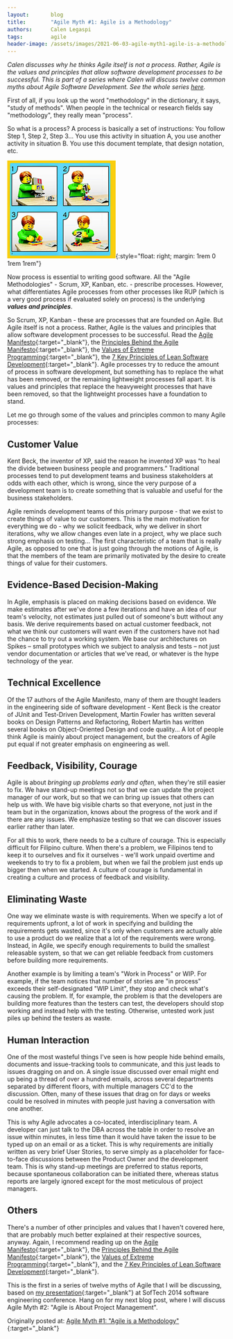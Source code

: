 ```yaml
---
layout:       blog
title:        "Agile Myth #1: Agile is a Methodology"
authors:      Calen Legaspi
tags:         agile
header-image: /assets/images/2021-06-03-agile-myth1-agile-is-a-methodology/agile-myth1-agile-is-a-methodology.jpg
---
```

*Calen discusses why he thinks Agile itself is not a process. Rather, Agile is the values and principles that allow software development processes to be successful. This is part of a series where Calen will discuss twelve common myths about Agile Software Development. See the whole series [here](/blogs/2021/05/agile-myths-and-misconceptions).*

First of all, if you look up the word "methodology" in the dictionary, it says, "study of methods". When people in the technical or research fields say "methodology", they really mean "process".

So what is a process? A process is basically a set of instructions:  You follow Step 1, Step 2, Step 3... You use this activity in situation A, you use another activity in situation B. You use this document template, that design notation, etc.

![A process is basically a set of instructions or steps](/assets/images/2021-06-03-agile-myth1-agile-is-a-methodology/002-1.jpeg "A process is basically a set of instructions or steps"){:style="float: right; margin: 1rem 0 1rem 1rem"}

Now process is essential to writing good software. All the "Agile Methodologies" - Scrum, XP, Kanban, etc. - prescribe processes. However, what differentiates Agile processes from other processes like RUP (which is a very good process if evaluated solely on process) is the underlying ***values and principles***.

So Scrum, XP, Kanban - these are processes that are founded on Agile. But Agile itself is not a process. Rather, Agile is the values and principles that allow software development processes to be successful. Read the [Agile Manifesto](http://agilemanifesto.org/){:target="_blank"}, the [Principles Behind the Agile Manifesto](http://agilemanifesto.org/principles.html){:target="_blank"}, the [Values of Extreme Programming](http://www.extremeprogramming.org/values.html){:target="_blank"}, the [7 Key Principles of Lean Software Development](https://www.101ways.com/our-blog/){:target="_blank"}. Agile processes try to reduce the amount of process in software development, but something has to replace the what has been removed, or the remaining lightweight processes fall apart. It is values and principles that replace the heavyweight processes that have been removed, so that the lightweight processes have a foundation to stand.

Let me go through some of the values and principles common to many Agile processes:

## Customer Value

Kent Beck, the inventor of XP, said the reason he invented XP was “to heal the divide between business people and programmers.” Traditional processes tend to put development teams and business stakeholders at odds with each other, which is wrong, since the very purpose of a development team is to create something that is valuable and useful for the business stakeholders.

Agile reminds development teams of this primary purpose - that we exist to create things of value to our customers. This is the main motivation for everything we do - why we solicit feedback, why we deliver in short iterations, why we allow changes even late in a project, why we place such strong emphasis on testing... The first characteristic of a team that is really Agile, as opposed to one that is just going through the motions of Agile, is that the members of the team are primarily motivated by the desire to create things of value for their customers.

## Evidence-Based Decision-Making

In Agile, emphasis is placed on making decisions based on evidence. We make estimates after we've done a few iterations and have an idea of our team's velocity, not estimates just pulled out of someone's butt without any basis. We derive requirements based on actual customer feedback, not what we think our customers will want even if the customers have not had the chance to try out a working system. We base our architectures on Spikes – small prototypes which we subject to analysis and tests – not just vendor documentation or articles that we've read, or whatever is the hype technology of the year.

## Technical Excellence

Of the 17 authors of the Agile Manifesto, many of them are thought leaders in the engineering side of software development - Kent Beck is the creator of JUnit and Test-Driven Development, Martin Fowler has written several books on Design Patterns and Refactoring, Robert Martin has written several books on Object-Oriented Design and code quality... A lot of people think Agile is mainly about project management, but the creators of Agile put equal if not greater emphasis on engineering as well.

## Feedback, Visibility, Courage

Agile is about *bringing up problems early and often*, when they're still easier to fix. We have stand-up meetings not so that we can update the project manager of our work, but so that we can bring up issues that others can help us with. We have big visible charts so that everyone, not just in the team but in the organization, knows about the progress of the work and if there are any issues. We emphasize testing so that we can discover issues earlier rather than later.

For all this to work, there needs to be a culture of courage. This is especially difficult for Filipino culture. When there's a problem, we Filipinos tend to keep it to ourselves and fix it ourselves - we'll work unpaid overtime and weekends to try to fix a problem, but when we fail the problem just ends up bigger then when we started. A culture of courage is fundamental in creating a culture and process of feedback and visibility.

## Eliminating Waste

One way we eliminate waste is with requirements. When we specify a lot of requirements upfront, a lot of work in specifying and building the requirements gets wasted, since it's only when customers are actually able to use a product do we realize that a lot of the requirements were wrong. Instead, in Agile, we specify enough requirements to build the smallest releasable system, so that we can get reliable feedback from customers before building more requirements.

Another example is by limiting a team's "Work in Process" or WIP. For example, if the team notices that number of stories are "in process" exceeds their self-designated "WIP Limit", they stop and check what's causing the problem. If, for example, the problem is that the developers are building more features than the testers can test, the developers should stop working and instead help with the testing. Otherwise, untested work just piles up behind the testers as waste.

## Human Interaction

One of the most wasteful things I've seen is how people hide behind emails, documents and issue-tracking tools to communicate, and this just leads to issues dragging on and on. A single issue discussed over email might end up being a thread of over a hundred emails, across several departments separated by different floors, with multiple managers CC'd to the discussion. Often, many of these issues that drag on for days or weeks could be resolved in minutes with people just having a conversation with one another.

This is why Agile advocates a co-located, interdisciplinary team. A developer can just talk to the DBA across the table in order to resolve an issue within minutes, in less time than it would have taken the issue to be typed up on an email or as a ticket. This is why requirements are initially written as very brief User Stories, to serve simply as a placeholder for face-to-face discussions between the Product Owner and the development team. This is why stand-up meetings are preferred to status reports, because spontaneous collaboration can be initiated there, whereas status reports are largely ignored except for the most meticulous of project managers.

## Others

There's a number of other principles and values that I haven't covered here, that are probably much better explained at their respective sources, anyway. Again, I recommend reading up on the [Agile Manifesto](http://agilemanifesto.org/){:target="_blank"}, the [Principles Behind the Agile Manifesto](http://agilemanifesto.org/principles.html){:target="_blank"}, the [Values of Extreme Programming](http://www.extremeprogramming.org/values.html){:target="_blank"}, and the [7 Key Principles of Lean Software Development](https://www.101ways.com/our-blog/){:target="_blank"}.

This is the first in a series of twelve myths of Agile that I will be discussing, based on [my presentation](https://www.slideshare.net/CalenLegaspi1/agile-myths-and-misconceptions-36398946){:target="_blank"} at SofTech 2014 software engineering conference. Hang on for my next blog post, where I will discuss Agile Myth #2: "Agile is About Project Management".

Originally posted at: [Agile Myth #1: "Agile is a Methodology"](http://calenlegaspi.blogspot.com/2014/07/agile-myth-1-agile-is-methodolgy.html){:target="_blank"}
